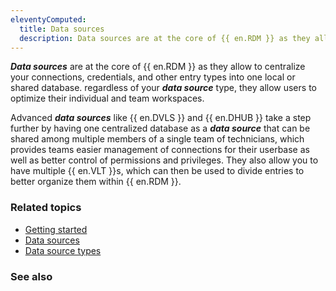 ```yaml
---
eleventyComputed:
  title: Data sources
  description: Data sources are at the core of {{ en.RDM }} as they allow to centralize your connections, credentials, and other entry types into one local or shared database. regardless of your data source type, they allow users to optimize their individual and team workspaces.
---
```


***Data sources*** are at the core of {{ en.RDM }} as they allow to centralize your connections, credentials, and other entry types into one local or shared database. regardless of your ***data source*** type, they allow users to optimize their individual and team workspaces.  

Advanced ***data sources*** like {{ en.DVLS }} and {{ en.DHUB }} take a step further by having one centralized database as a ***data source*** that can be shared among multiple members of a single team of technicians, which provides teams easier management of connections for their userbase as well as better control of permissions and privileges. They also allow you to have multiple {{ en.VLT }}s, which can then be used to divide entries to better organize them within {{ en.RDM }}.  

### Related topics  
* [Getting started](/rdm/windows/getting-started/)  
* [Data sources](/rdm/windows/data-sources/)  
* [Data source types](/rdm/windows/data-sources/data-sources-types/)   

### See also  
